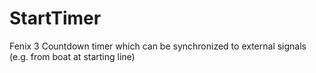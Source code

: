 # StartTimer
Fenix 3 Countdown timer which can be synchronized to external signals (e.g. from boat at starting line)
